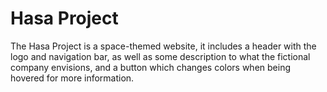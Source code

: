 # Hasa Project
The Hasa Project is a space-themed website, it includes a header with the logo and navigation bar, as well as some description to what the fictional company envisions, and a button which changes colors when being hovered for more information.
